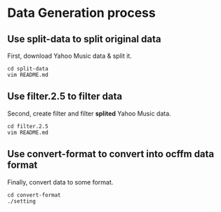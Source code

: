# Data Generation process

## Use split-data to split original data

First, download Yahoo Music data & split it.
```shell
cd split-data
vim README.md
```

## Use filter.2.5 to filter data

Second, create filter and filter **splited** Yahoo Music data.

```shell
cd filter.2.5
vim README.md
```

## Use convert-format to convert into ocffm data format

Finally, convert data to some format.


```shell
cd convert-format
./setting
```
